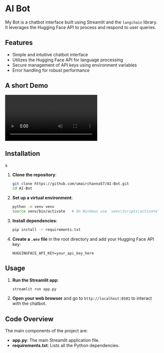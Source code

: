# AI Bot

My Bot is a chatbot interface built using Streamlit and the `langchain` library. It leverages the Hugging Face API to process and respond to user queries.

## Features

- Simple and intuitive chatbot interface
- Utilizes the Hugging Face API for language processing
- Secure management of API keys using environment variables
- Error handling for robust performance

## A short Demo 
![Video](/Users/umairali/Downloads/archive-2/chtbot/Vidio.mov)

## Installation
s
1. **Clone the repository**:
    ```sh
    git clone https://github.com/umairchanna57/AI-Bot.git
    cd AI-Bot
    ```

2. **Set up a virtual environment**:
    ```sh
    python -m venv venv
    source venv/bin/activate   # On Windows use `venv\Scripts\activate`
    ```

3. **Install dependencies**:
    ```sh
    pip install -r requirements.txt
    ```

4. **Create a `.env` file** in the root directory and add your Hugging Face API key:
    ```
    HUGGINGFACE_API_KEY=your_api_key_here
    ```

## Usage

1. **Run the Streamlit app**:
    ```sh
    streamlit run app.py
    ```

2. **Open your web browser** and go to `http://localhost:8501` to interact with the chatbot.

## Code Overview

The main components of the project are:

- **app.py**: The main Streamlit application file.
- **requirements.txt**: Lists all the Python dependencies.
